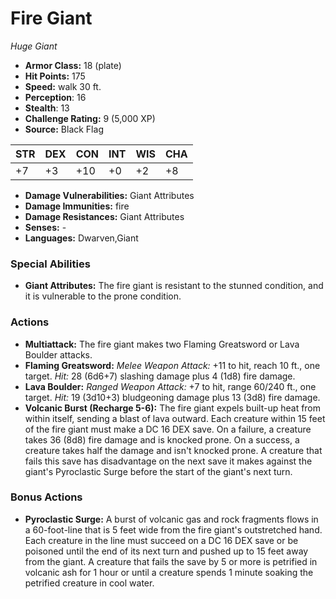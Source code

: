 # Fire Giant

*Huge* *Giant*

- **Armor Class:** 18 (plate)
- **Hit Points:** 175 
- **Speed:** walk 30 ft.
- **Perception**: 16
- **Stealth**: 13
- **Challenge Rating:** 9 (5,000 XP)
- **Source:** Black Flag

| STR | DEX | CON | INT | WIS | CHA |
| --- | --- | --- | --- | --- | --- |
| +7 | +3 | +10 | +0 | +2 | +8 |

- **Damage Vulnerabilities:** Giant Attributes
- **Damage Immunities:** fire
- **Damage Resistances:** Giant Attributes
- **Senses:** -
- **Languages:** Dwarven,Giant

### Special Abilities

- **Giant Attributes:** The fire giant is resistant to the stunned condition, and it is vulnerable to the prone condition.

### Actions

- **Multiattack:** The fire giant makes two Flaming Greatsword or Lava Boulder attacks.
- **Flaming Greatsword:** _Melee Weapon Attack:_ +11 to hit, reach 10 ft., one target. _Hit:_ 28 (6d6+7) slashing damage plus 4 (1d8) fire damage.
- **Lava Boulder:** _Ranged Weapon Attack:_ +7 to hit, range 60/240 ft., one target. _Hit:_ 19 (3d10+3) bludgeoning damage plus 13 (3d8) fire damage.
- **Volcanic Burst (Recharge 5-6):** The fire giant expels built-up heat from within itself, sending a blast of lava outward. Each creature within 15 feet of the fire giant must make a DC 16 DEX save. On a failure, a creature takes 36 (8d8) fire damage and is knocked prone. On a success, a creature takes half the damage and isn't knocked prone. A creature that fails this save has disadvantage on the next save it makes against the giant's Pyroclastic Surge before the start of the giant's next turn.

### Bonus Actions

- **Pyroclastic Surge:** A burst of volcanic gas and rock fragments flows in a 60-foot-line that is 5 feet wide from the fire giant's outstretched hand. Each creature in the line must succeed on a DC 16 DEX save or be poisoned until the end of its next turn and pushed up to 15 feet away from the giant. A creature that fails the save by 5 or more is petrified in volcanic ash for 1 hour or until a creature spends 1 minute soaking the petrified creature in cool water.
